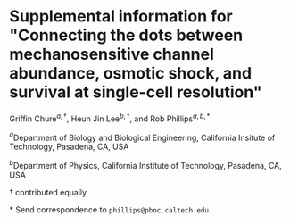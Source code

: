 # Supplemental information for "Connecting the dots between mechanosensitive channel abundance, osmotic shock, and survival at single-cell resolution"

Griffin Chure$^{a, \dagger}$, Heun Jin Lee$^{b, \dagger}$, and Rob Phillips$^{a,b, *}$

$^a$Department of Biology and Biological Engineering, California Insitute of Technology, Pasadena, CA, USA

$^b$Department of Physics, California Institute of Technology, Pasadena, CA, USA 

$\dagger$ contributed equally

\* Send correspondence to `phillips@pboc.caltech.edu`
